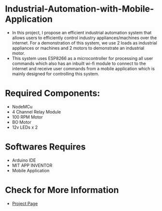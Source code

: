# Industrial-Automation-with-Mobile-Application

- In this project, I propose an efficient industrial automation system that allows users to efficiently control industry appliances/machines over the internet. For a demonstration of this system, we use 2 loads as industrial appliances or machines and 2 motors to demonstrate an industrial motor. 
- This system uses ESP8266 as a microcontroller for processing all user commands which also has an inbuilt wi-fi module to connect to the internet and receive user commands from a mobile application which is mainly designed for controlling this system. 
# Required Components: 
- NodeMCu
- 4 Channel Relay Module
- 100 RPM Motor
- BO Motor
- 12v LEDs x 2
# Softwares Requires
- Arduino IDE
- MIT APP INVENTOR
- Mobile Application
# Check for More Information
- [Project Page](https://santosh-projects.blogspot.com/2022/05/industrialautomationwithmobileappliaction.html)
